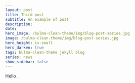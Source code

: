 ```yaml
---
layout: post
title: Third post
subtitle: An example of post
description:
date:
hero_image: /bulma-clean-theme/img/blog-post-series.jpg
image: /bulma-clean-theme/img/blog-post-series.jpg
hero_height: is-small
hero_darken: true
tags: bulma-clean-theme jekyll blog
series: news
show_sidebar: false
---
```


Hello .
